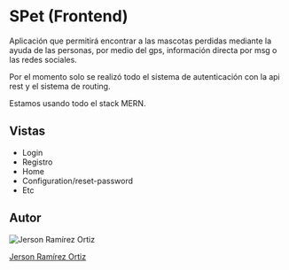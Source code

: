 # SPet (Frontend)

Aplicación que permitirá encontrar a las mascotas perdidas mediante la ayuda de las personas, por medio del gps, información directa por msg o las redes sociales.

Por el momento solo se realizó todo el sistema de autenticación con la api rest y el sistema de routing.

Estamos usando todo el stack MERN.

## Vistas

* Login
* Registro
* Home
* Configuration/reset-password
* Etc

## Autor

![Jerson Ramírez Ortiz](https://scontent.flim9-1.fna.fbcdn.net/v/t39.30808-1/245151237_4337621846352898_8251633534375566001_n.jpg?stp=dst-jpg_p160x160&_nc_cat=107&ccb=1-7&_nc_sid=7206a8&_nc_ohc=yXyDNch3n_AAX9up00N&_nc_oc=AQnGTdz3pT41ph_E4N_ket7rrGlICTEmahgjh3lZAtvLmv9Q_iTkg8ZhyzkqwPctVgI&tn=H2Tjpfm6GOh_EUri&_nc_ht=scontent.flim9-1.fna&oh=00_AT9xjQo88_22Qyho9hCLuoMUxE-_HuFoVftvYsd_w87ROw&oe=6302418B)

[Jerson Ramírez Ortiz](https://www.facebook.com/jersonomar.ramirezortiz/)
